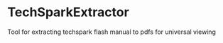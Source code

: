 TechSparkExtractor
==================

Tool for extracting techspark flash manual to pdfs for universal viewing
